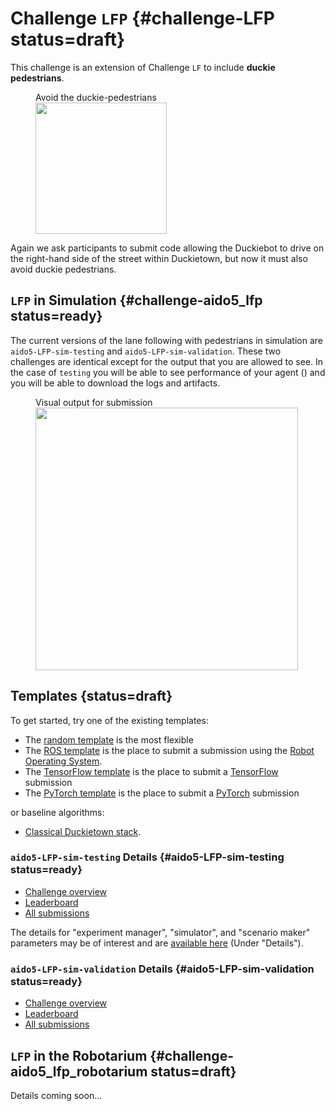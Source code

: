 # Challenge `LFP` {#challenge-LFP status=draft}

This challenge is an extension of Challenge `LF` to include **duckie pedestrians**. 



<figure figure-id="fig:lane-following-vehicles-intersections-LFP">
    <figcaption>Avoid the duckie-pedestrians</figcaption>
    <img style='width:15em' src="/LFP.jpg"/>
</figure>


Again we ask participants to submit code allowing the Duckiebot to drive on the right-hand side of the street within Duckietown, but now it must also avoid duckie pedestrians. 

<!-- * This challenge uses the Duckietown challenge infrastructure. The precise definition of the challenge is in the [challenge definition repository](https://github.com/duckietown/challenge-aido_LF). -->


## `LFP` in Simulation {#challenge-aido5_lfp status=ready}

The current versions of the lane following with pedestrians in simulation are `aido5-LFP-sim-testing` and `aido5-LFP-sim-validation`. These two challenges are identical except for the output that you are allowed to see. In the case of `testing` you will be able to see performance of your agent ([](#fig:submission-output-lfp))  and you will be able to download the logs and artifacts. 

<figure figure-id="fig:submission-output-lfp">
    <figcaption>Visual output for submission</figcaption>
    <img style='width:30em' src="submission-output-lfp.png"/>
</figure>

## Templates {status=draft}

To get started, try one of the existing templates:

* The [random template](#minimal-template) is the most flexible
* The [ROS template](#ros-template) is the place to submit a submission using the [Robot Operating System](http://www.ros.org/). 
* The [TensorFlow template](#tensorflow-template) is the place to submit a [TensorFlow](https://www.tensorflow.org/) submission
* The [PyTorch template](#pytorch-template) is the place to submit a [PyTorch](https://pytorch.org/) submission


or baseline algorithms:

 - [Classical Duckietown stack](#ros-baseline).


### `aido5-LFP-sim-testing` Details {#aido5-LFP-sim-testing status=ready}

 - [Challenge overview](https://challenges.duckietown.org/v4/humans/challenges/aido5-LFP-sim-testing)
 - [Leaderboard](https://challenges.duckietown.org/v4/humans/challenges/aido5-LFP-sim-testing/leaderboard)
 - [All submissions](https://challenges.duckietown.org/v4/humans/challenges/aido5-LFP-sim-testing/submissions)


<!-- Interaction protocol: [`aido2_db18_agent-z2`](#aido2_db18_agent-z2) -->

The details for "experiment manager", "simulator", and "scenario maker" parameters may be of interest and are [available here](https://challenges.duckietown.org/v4/humans/challenges/aido5-LFP-sim-testing) (Under "Details").

### `aido5-LFP-sim-validation` Details {#aido5-LFP-sim-validation status=ready}

 - [Challenge overview](https://challenges.duckietown.org/v4/humans/challenges/aido5-LFP-sim-validation)
 - [Leaderboard](https://challenges.duckietown.org/v4/humans/challenges/aido5-LFP-sim-validation/leaderboard)
 - [All submissions](https://challenges.duckietown.org/v4/humans/challenges/aido5-LFP-sim-validation/submissions)


<!-- Interaction protocol: [`aido2_db18_agent-z2`](#aido2_db18_agent-z2) -->


## `LFP` in the Robotarium {#challenge-aido5_lfp_robotarium status=draft}

Details coming soon...

